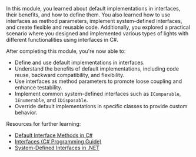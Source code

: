 In this module, you learned about default implementations in interfaces, their benefits, and how to define them. You also learned how to use interfaces as method parameters, implement system-defined interfaces, and create flexible and reusable code. Additionally, you explored a practical scenario where you designed and implemented various types of lights with different functionalities using interfaces in C#.

After completing this module, you're now able to:

- Define and use default implementations in interfaces.
- Understand the benefits of default implementations, including code reuse, backward compatibility, and flexibility.
- Use interfaces as method parameters to promote loose coupling and enhance testability.
- Implement common system-defined interfaces such as `IComparable`, `IEnumerable`, and `IDisposable`.
- Override default implementations in specific classes to provide custom behavior.

Resources for further learning:

- [Default Interface Methods in C#](./dotnet/csharp/whats-new/csharp-8#default-interface-methods)
- [Interfaces (C# Programming Guide)](./dotnet/csharp/programming-guide/interfaces/)
- [System-Defined Interfaces in .NET](./dotnet/standard/design-guidelines/interface)
